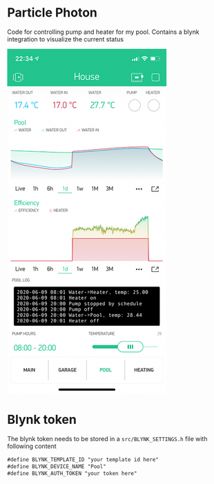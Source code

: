 # Particle Photon
Code for controlling pump and heater for my pool.
Contains a blynk integration to visualize the current status

![Sample Blynk app UI](./images/blynk_app.jpg)

# Blynk token
The blynk token needs to be stored in a `src/BLYNK_SETTINGS.h` file with following content
```
#define BLYNK_TEMPLATE_ID "your template id here"
#define BLYNK_DEVICE_NAME "Pool"
#define BLYNK_AUTH_TOKEN "your token here"
```